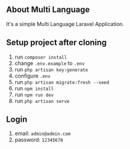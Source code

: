 ## About Multi Language

It's a simple Multi Language Laravel Application.

## Setup project after cloning

1. run `composer install` 
2. change `.env.example` to `.env`
3. run `php artisan key:generate`
4. configure `.env`
5. run `php artisan migrate:fresh --seed`
6. run `npm install`
7. run `npm run dev`
8. run `php artisan serve`

## Login

1. email: `admin@admin.com`
2. password: `12345678`